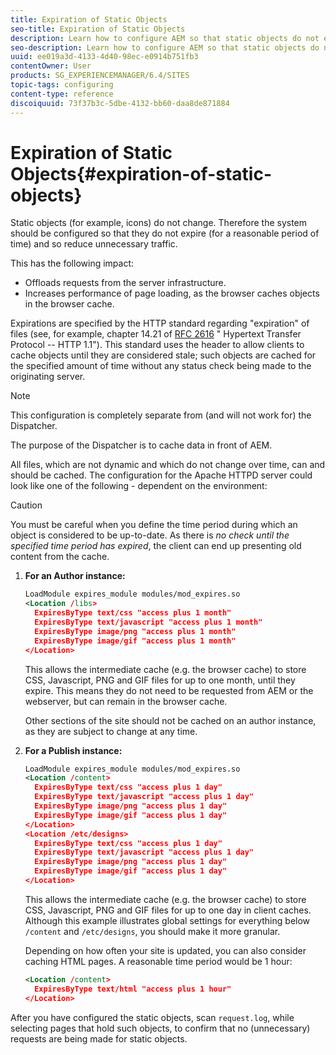 ```yaml
---
title: Expiration of Static Objects
seo-title: Expiration of Static Objects
description: Learn how to configure AEM so that static objects do not expire (for a reasonable period of time).
seo-description: Learn how to configure AEM so that static objects do not expire (for a reasonable period of time).
uuid: ee019a3d-4133-4d40-98ec-e0914b751fb3
contentOwner: User
products: SG_EXPERIENCEMANAGER/6.4/SITES
topic-tags: configuring
content-type: reference
discoiquuid: 73f37b3c-5dbe-4132-bb60-daa8de871884
---
```


# Expiration of Static Objects{#expiration-of-static-objects}

Static objects (for example, icons) do not change. Therefore the system should be configured so that they do not expire (for a reasonable period of time) and so reduce unnecessary traffic.

This has the following impact:

* Offloads requests from the server infrastructure.
* Increases performance of page loading, as the browser caches objects in the browser cache.

Expirations are specified by the HTTP standard regarding "expiration" of files (see, for example, chapter 14.21 of [RFC 2616](http://www.ietf.org/rfc/rfc2616.txt) " Hypertext Transfer Protocol -- HTTP 1.1"). This standard uses the header to allow clients to cache objects until they are considered stale; such objects are cached for the specified amount of time without any status check being made to the originating server.

>[!NOTE]
>
>This configuration is completely separate from (and will not work for) the Dispatcher.
>
>The purpose of the Dispatcher is to cache data in front of AEM.

All files, which are not dynamic and which do not change over time, can and should be cached. The configuration for the Apache HTTPD server could look like one of the following - dependent on the environment:

>[!CAUTION]
>
>You must be careful when you define the time period during which an object is considered to be up-to-date. As there is *no check until the specified time period has expired*, the client can end up presenting old content from the cache.

1. **For an Author instance:**

   ```xml
   LoadModule expires_module modules/mod_expires.so
   <Location /libs>
     ExpiresByType text/css "access plus 1 month"
     ExpiresByType text/javascript "access plus 1 month"
     ExpiresByType image/png "access plus 1 month"
     ExpiresByType image/gif "access plus 1 month"
   </Location>
   ```

   This allows the intermediate cache (e.g. the browser cache) to store CSS, Javascript, PNG and GIF files for up to one month, until they expire. This means they do not need to be requested from AEM or the webserver, but can remain in the browser cache.

   Other sections of the site should not be cached on an author instance, as they are subject to change at any time.

1. **For a Publish instance:**

   ```xml
   LoadModule expires_module modules/mod_expires.so
   <Location /content>
     ExpiresByType text/css "access plus 1 day"
     ExpiresByType text/javascript "access plus 1 day"
     ExpiresByType image/png "access plus 1 day"
     ExpiresByType image/gif "access plus 1 day"
   </Location>
   <Location /etc/designs>
     ExpiresByType text/css "access plus 1 day"
     ExpiresByType text/javascript "access plus 1 day"
     ExpiresByType image/png "access plus 1 day"
     ExpiresByType image/gif "access plus 1 day"
   </Location>
   
   ```

   This allows the intermediate cache (e.g. the browser cache) to store CSS, Javascript, PNG and GIF files for up to one day in client caches. Although this example illustrates global settings for everything below `/content` and `/etc/designs`, you should make it more granular.

   Depending on how often your site is updated, you can also consider caching HTML pages. A reasonable time period would be 1 hour:

   ```xml
   <Location /content>
     ExpiresByType text/html "access plus 1 hour"
   </Location>
   ```

After you have configured the static objects, scan `request.log`, while selecting pages that hold such objects, to confirm that no (unnecessary) requests are being made for static objects.
